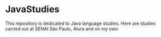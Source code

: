 # JavaStudies
This repository is dedicated to Java language studies. Here are studies carried out at SENAI São Paulo, Alura and on my own

